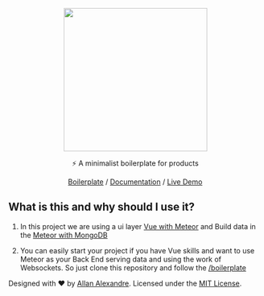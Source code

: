 <p align="center"><a href="https://alexandesigner.github.io/lets" target="_blank"><img src="https://github.com/alexandesigner/lets/blob/master/arts/icon.png"height="285" /></a></p>
<p align="center">⚡️ A minimalist boilerplate for products</p>
<p align="center"><a href="https://github.com/alexandesigner/lets/tree/master/boilerplate" target="_blank">Boilerplate</a> / <a href="https://github.com/alexandesigner/lets/tree/master/docs" target="_blank">Documentation</a> / <a href="https://lets.alexandesigner.com" target="_blank">Live Demo</a></p>

## What is this and why should I use it?

1) In this project we are using a ui layer [Vue with Meteor](https://github.com/Akryum/vue-meteor) and Build data in the [Meteor with MongoDB](https://www.meteor.com/)

2) You can easily start your project if you have Vue skills and want to use Meteor as your Back End serving data and using the work of Websockets. So just clone this repository and follow the [/boilerplate](https://github.com/alexandesigner/lets/tree/master/boilerplate)

<p>Designed with ♥ by <a target="_blank" href="https://alexandesigner.com.br" title="Allan Alexandre">Allan Alexandre</a>. Licensed under the <a target="_blank" href="https://github.com/alexandesigner/lets#license" title="MIT License">MIT License</a>.</p>

